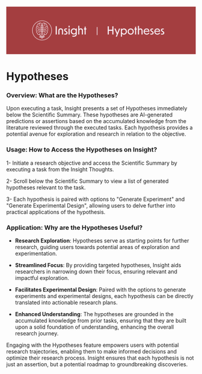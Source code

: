![](/_static/outputs/insight_hypotheses.png)

# Hypotheses

### Overview: What are the Hypotheses?

Upon executing a task, Insight presents a set of Hypotheses immediately below the Scientific Summary. These hypotheses are AI-generated predictions or assertions based on the accumulated knowledge from the literature reviewed through the executed tasks. Each hypothesis provides a potential avenue for exploration and research in relation to the objective.

### Usage: How to Access the Hypotheses on Insight?

1- Initiate a research objective and access the Scientific Summary by executing a task from the Insight Thoughts.

2- Scroll below the Scientific Summary to view a list of generated hypotheses relevant to the task.

3- Each hypothesis is paired with options to "Generate Experiment" and "Generate Experimental Design", allowing users to delve further into practical applications of the hypothesis.

### Application: Why are the Hypotheses Useful?

- **Research Exploration**: Hypotheses serve as starting points for further research, guiding users towards potential areas of exploration and experimentation.

- **Streamlined Focus**: By providing targeted hypotheses, Insight aids researchers in narrowing down their focus, ensuring relevant and impactful exploration.

- **Facilitates Experimental Design**: Paired with the options to generate experiments and experimental designs, each hypothesis can be directly translated into actionable research plans.

- **Enhanced Understanding**: The hypotheses are grounded in the accumulated knowledge from prior tasks, ensuring that they are built upon a solid foundation of understanding, enhancing the overall research journey.

Engaging with the Hypotheses feature empowers users with potential research trajectories, enabling them to make informed decisions and optimize their research process. Insight ensures that each hypothesis is not just an assertion, but a potential roadmap to groundbreaking discoveries.